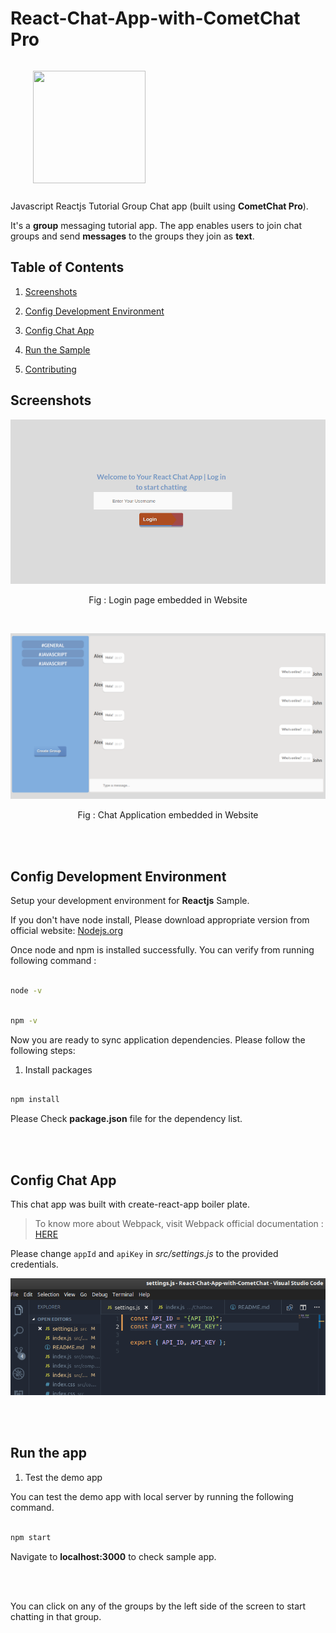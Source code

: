 # React-Chat-App-with-CometChat Pro

<div style="width:100%">
	<div style="width:50%; display:inline-block">
		<p align="center">
		<img align="center" width="180" height="180" alt="" src="https://github.com/cometchat-pro/ios-swift-chat-app/blob/master/Screenshots/CometChat%20Logo.png">	
		</p>	
	</div>	
</div>

Javascript Reactjs Tutorial Group Chat app (built using **CometChat Pro**).

It's a **group** messaging tutorial app. The app enables users to join chat groups and send **messages** to the groups they join as **text**.

## Table of Contents

1. [Screenshots](#Screenshots)

1. [Config Development Environment](#Config-your-Development-Environment)

1. [Config Chat App](#Config-Chat-App)

1. [Run the Sample](#Run-the-Demo-App)

1. [Contributing](#Contributing)

## Screenshots

![alt text](login.png "Logo Title Text 1")

<p align ="center"> Fig : Login page embedded in Website </p>
<br>

![alt text](react-chat-app.png "Logo Title Text 1")
<p align ="center"> Fig : Chat Application embedded in Website </p>
<br></br>

## Config Development Environment

Setup your development environment for **Reactjs** Sample.

If you don't have node install, Please download appropriate version from official website: [Nodejs.org](https://nodejs.org/)

Once node and npm is installed successfully. You can verify from running following command :

```bash

node -v

```

```bash

npm -v

```

Now you are ready to sync application dependencies. Please follow the following steps:

1. Install packages

```bash

npm install

```

Please Check **package.json** file for the dependency list.

<br></br>

## Config Chat App

This chat app was built with create-react-app boiler plate.

> To know more about Webpack, visit Webpack official documentation : [HERE](https://webpack.js.org/concepts/)

Please change `appId` and `apiKey` in _src/settings.js_ to the provided credentials.

![Studio Guide](studio.png "Logo Title Text 1")

<br></br>

## Run the app

1. Test the demo app

You can test the demo app with local server by running the following command.

```bash

npm start

```

Navigate to **localhost:3000** to check sample app.

<br></br>

You can click on any of the groups by the left side of the screen to start chatting in that group.

